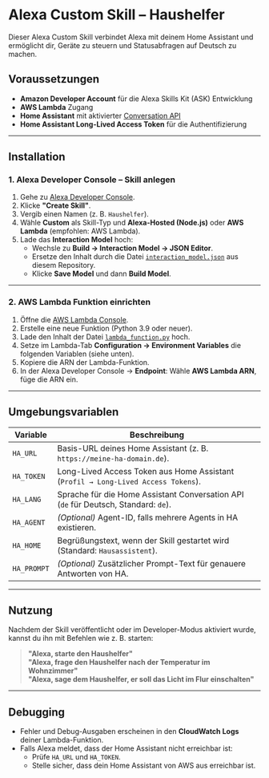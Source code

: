 # Alexa Custom Skill – Haushelfer

Dieser Alexa Custom Skill verbindet Alexa mit deinem Home Assistant und ermöglicht dir, Geräte zu steuern und Statusabfragen auf Deutsch zu machen.

## Voraussetzungen

- **Amazon Developer Account** für die Alexa Skills Kit (ASK) Entwicklung
- **AWS Lambda** Zugang
- **Home Assistant** mit aktivierter [Conversation API](https://www.home-assistant.io/integrations/conversation/)
- **Home Assistant Long-Lived Access Token** für die Authentifizierung

---

## Installation

### 1. Alexa Developer Console – Skill anlegen
1. Gehe zu [Alexa Developer Console](https://developer.amazon.com/alexa/console/ask).
2. Klicke **"Create Skill"**.
3. Vergib einen Namen (z. B. `Haushelfer`).
4. Wähle **Custom** als Skill-Typ und **Alexa-Hosted (Node.js)** oder **AWS Lambda** (empfohlen: AWS Lambda).
5. Lade das **Interaction Model** hoch:
   - Wechsle zu **Build → Interaction Model → JSON Editor**.
   - Ersetze den Inhalt durch die Datei [`interaction_model.json`](interaction_model.json) aus diesem Repository.
   - Klicke **Save Model** und dann **Build Model**.

---

### 2. AWS Lambda Funktion einrichten
1. Öffne die [AWS Lambda Console](https://console.aws.amazon.com/lambda/).
2. Erstelle eine neue Funktion (Python 3.9 oder neuer).
3. Lade den Inhalt der Datei [`lambda_function.py`](lambda_function.py) hoch.
4. Setze im Lambda-Tab **Configuration → Environment Variables** die folgenden Variablen (siehe unten).
5. Kopiere die ARN der Lambda-Funktion.
6. In der Alexa Developer Console → **Endpoint**: Wähle **AWS Lambda ARN**, füge die ARN ein.

---

## Umgebungsvariablen

| Variable   | Beschreibung |
|------------|--------------|
| `HA_URL`   | Basis-URL deines Home Assistant (z. B. `https://meine-ha-domain.de`). |
| `HA_TOKEN` | Long-Lived Access Token aus Home Assistant (`Profil → Long-Lived Access Tokens`). |
| `HA_LANG`  | Sprache für die Home Assistant Conversation API (`de` für Deutsch, Standard: `de`). |
| `HA_AGENT` | *(Optional)* Agent-ID, falls mehrere Agents in HA existieren. |
| `HA_HOME`  | Begrüßungstext, wenn der Skill gestartet wird (Standard: `Hausassistent`). |
| `HA_PROMPT`| *(Optional)* Zusätzlicher Prompt-Text für genauere Antworten von HA. |

---

## Nutzung

Nachdem der Skill veröffentlicht oder im Developer-Modus aktiviert wurde, kannst du ihn mit Befehlen wie z. B. starten:

> **"Alexa, starte den Haushelfer"**  
> **"Alexa, frage den Haushelfer nach der Temperatur im Wohnzimmer"**  
> **"Alexa, sage dem Haushelfer, er soll das Licht im Flur einschalten"**

---

## Debugging

- Fehler und Debug-Ausgaben erscheinen in den **CloudWatch Logs** deiner Lambda-Funktion.
- Falls Alexa meldet, dass der Home Assistant nicht erreichbar ist:
  - Prüfe `HA_URL` und `HA_TOKEN`.
  - Stelle sicher, dass dein Home Assistant von AWS aus erreichbar ist.
